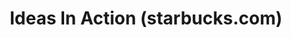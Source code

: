 ---
inv_num: 2014-030
add_credit:
url: 2014-030-ideas-in-action
title: Ideas In Action (starbucks.com)
year: '2014'
display_year: '2014'
medium: Single channel video
dims: Variable
pitch: "​Surfing around Starbucks user forums…..."
ps:
live_url:
youtube: https://www.youtube.com/watch?v=UWItpHYg_3Y&t=264s
related_code:
subheading:
download:
commission:
related:
layout: things-i-made
---